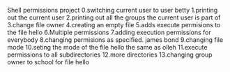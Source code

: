 Shell permissions project
0.switching current user to user betty
1.printing out the current user
2.printing out all the groups the current user is part of
3.change file owner
4.creating an empty file
5.adds execute permisions to the file hello
6.Multiple permissions
7.adding execution permissions for everybody
8.changing permisions as specified. james bond
9.changing file mode
10.seting the mode of the file hello the same as olleh
11.execute permissions to all subdirectories
12.more directories
13.changing group owner to school for file hello
